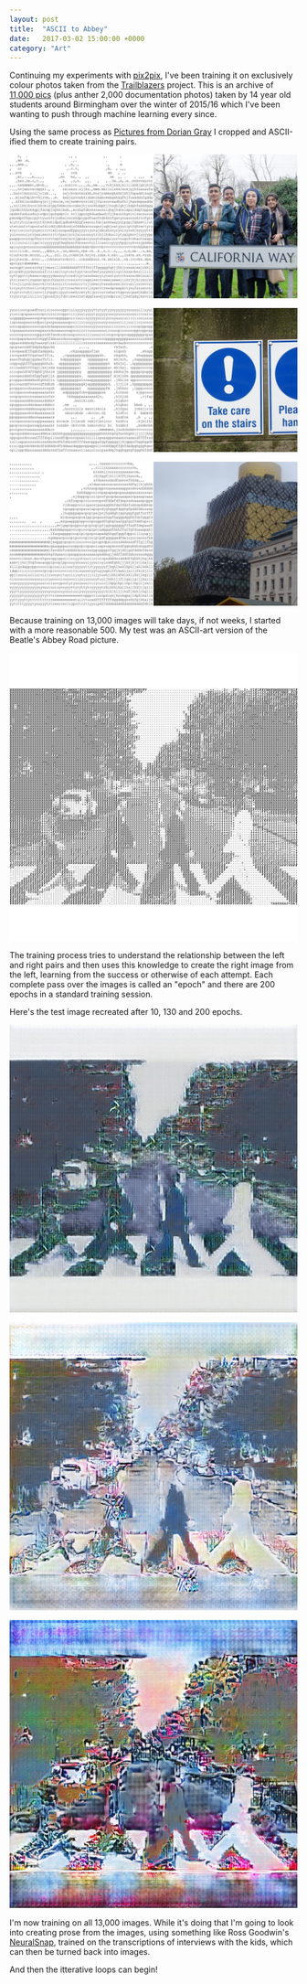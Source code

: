 ```yaml
---
layout: post
title:  "ASCII to Abbey"
date:   2017-03-02 15:00:00 +0000
category: "Art"
---
```


Continuing my experiments with [pix2pix](https://github.com/phillipi/pix2pix), I've been training it on exclusively colour photos taken from the [Trailblazers](http://www.stanscafe.co.uk/trailblazers.html) project. This is an archive of [11,000 pics](https://www.flickr.com/photos/bhamtrailblazers/albums) (plus anther 2,000 documentation photos) taken by 14 year old students around Birmingham over the winter of 2015/16 which I've been wanting to push through machine learning every since. 

Using the same process as [Pictures from Dorian Gray](http://blog.peteashton.com/art/2017/02/24/pictures_dorian_gray/) I cropped and ASCII-ified them to create training pairs. 

![](/images/00112.jpg)

![](/images/00285.jpg)

![](/images/00498.jpg)

Because training on 13,000 images will take days, if not weeks, I started with a more reasonable 500. My test was an ASCII-art version of the Beatle's Abbey Road picture. 

![](/images/abbey3-a.jpg)

The training process tries to understand the relationship between the left and right pairs and then uses this knowledge to create the right image from the left, learning from the success or otherwise of each attempt. Each complete pass over the images is called an "epoch" and there are 200 epochs in a standard training session. 

Here's the test image recreated after 10, 130 and 200 epochs. 

![](/images/abbey3-early.jpg)

![](/images/abbey3-mid.jpg)

![](/images/abbey3-final.jpg)

I'm now training on all 13,000 images. While it's doing that I'm going to look into creating prose from the images, using something like Ross Goodwin's [NeuralSnap](https://github.com/rossgoodwin/neuralsnap), trained on the transcriptions of interviews with the kids, which can then be turned back into images. 

And then the itterative loops can begin! 
